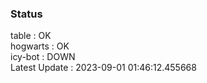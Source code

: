 ### Status


table : OK  
hogwarts : OK  
icy-bot : DOWN  
Latest Update : 2023-09-01 01:46:12.455668
